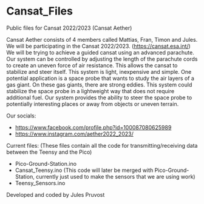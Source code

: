 # Cansat_Files
Public files for Cansat 2022/2023 (Cansat Aether)

Cansat Aether consists of 4 members called Mattias, Fran, Timon and Jules. We will be participating in the Cansat 2022/2023. (https://cansat.esa.int/)
We will be trying to achieve a guided cansat using an advanced parachute. Our system can be controlled by adjusting the length of the parachute cords to create an uneven force of air resistance. This allows the cansat to stabilize and steer itself. This system is light, inexpensive and simple. One potential application is a space probe that wants to study the air layers of a gas giant. On these gas giants, there are strong eddies. This system could stabilize the space probe in a lightweight way that does not require additional fuel. Our system provides the ability to steer the space probe to potentially interesting places or away from objects or uneven terrain.

Our socials:
- https://www.facebook.com/profile.php?id=100087080625989
- https://www.instagram.com/aether2022_2023/

Current files: 
(These files contain all the code for transmitting/receiving data between the Teensy and the Pico)
- Pico-Ground-Station.ino 
- Cansat_Teensy.ino
(This code will later be merged with Pico-Ground-Station, currently just used to make the sensors that we are using work)
- Teensy_Sensors.ino

Developed and coded by Jules Pruvost
